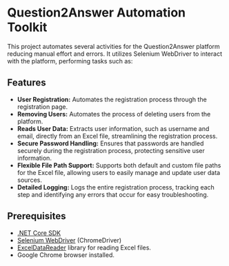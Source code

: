 # Question2Answer Automation Toolkit

This project automates several activities for the Question2Answer platform reducing manual effort and errors. It utilizes Selenium WebDriver to interact with the platform, performing tasks such as:
## Features
- **User Registration:** Automates the registration process through the registration page.
- **Removing Users:** Automates the process of deleting users from the platform.
- **Reads User Data:** Extracts user information, such as username and email, directly from an Excel file, streamlining the registration process.
- **Secure Password Handling:** Ensures that passwords are handled securely during the registration process, protecting sensitive user information.
- **Flexible File Path Support:** Supports both default and custom file paths for the Excel file, allowing users to easily manage and update user data sources.
- **Detailed Logging:** Logs the entire registration process, tracking each step and identifying any errors that occur for easy troubleshooting.

## Prerequisites

- [.NET Core SDK](https://dotnet.microsoft.com/download)
- [Selenium WebDriver](https://www.selenium.dev/) (ChromeDriver)
- [ExcelDataReader](https://github.com/ExcelDataReader/ExcelDataReader) library for reading Excel files.
- Google Chrome browser installed.



